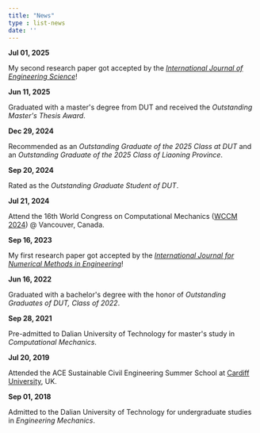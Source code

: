 ```yaml
---
title: "News"
type : list-news
date: ''
---
```

<article class="layout_table">
  <div class="left">
    <b>Jul 01, 2025</b>
  </div>
  <div class="right">
    <p>My second research paper got accepted by the <a href="https://www.sciencedirect.com/journal/international-journal-of-engineering-science"><em>International Journal of Engineering Science</em></a>!</p>
  </div>
</article>

<article class="layout_table">
  <div class="left">
    <b>Jun 11, 2025</b>
  </div>
  <div class="right">
    <p>Graduated with a master's degree from DUT and received the <i>Outstanding Master's Thesis Award</i>.</p>
  </div>
</article>

<article class="layout_table">
  <div class="left">
    <b>Dec 29, 2024</b>
  </div>
  <div class="right">
    <p>Recommended as an <i>Outstanding Graduate of the 2025 Class at DUT</i> and an <i>Outstanding Graduate of the 2025 Class of Liaoning Province</i>.</p>
  </div>
</article>

<article class="layout_table">
  <div class="left">
  	<b>Sep 20, 2024</b>
  </div>
  <div class="right">
  	<p>Rated as the <i>Outstanding Graduate Student of DUT</i>.</p>
  </div>
</article>

<article class="layout_table">
  <div class="left">
  	<b>Jul 21, 2024</b>
  </div>
  <div class="right">
  	<p>Attend the 16th World Congress on Computational Mechanics (<a href="https://www.wccm2024.org/">WCCM 2024</a>) @ Vancouver, Canada.</p>
  </div>
</article>

<article class="layout_table">
  <div class="left">
  	<b>Sep 16, 2023</b>
  </div>
  <div class="right">
  	<p>My first research paper got accepted by the <a href="https://onlinelibrary.wiley.com/journal/10970207"><em>International Journal for Numerical Methods in Engineering</em></a>!</p>
  </div>
</article>

<article class="layout_table">
  <div class="left">
  	<b>Jun 16, 2022</b>
  </div>
  <div class="right">
  	<p>Graduated with a bachelor's degree with the honor of <em>Outstanding Graduates of DUT, Class of 2022</em>.</p>
  </div>
</article>

<article class="layout_table">
  <div class="left">
  	<b>Sep 28, 2021</b>
  </div>
  <div class="right">
  	<p>Pre-admitted to Dalian University of Technology for master's study in <i>Computational Mechanics</i>.</p>
  </div>
</article>

<article class="layout_table">
  <div class="left">
  	<b>Jul 20, 2019</b>
  </div>
  <div class="right">
  	<p>Attended the ACE Sustainable Civil Engineering Summer School at <a href="https://www.cardiff.ac.uk/">Cardiff University</a>, UK.</p>
  </div>
</article>

<article class="layout_table">
  <div class="left">
  	<b>Sep 01, 2018</b>
  </div>
  <div class="right">
  	<p>Admitted to the Dalian University of Technology for undergraduate studies in <i>Engineering Mechanics</i>.</p>
  </div>
</article>
